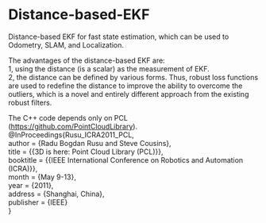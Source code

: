 # Distance-based-EKF
Distance-based EKF for fast state estimation, which can be used to Odometry, SLAM, and Localization.

The advantages of the distance-based EKF are:<br>
    1, using the distance (is a scalar) as the measurement of EKF.   
    2, the distance can be defined by various forms. Thus, robust loss functions are used to redefine the distance to improve the ability to overcome the outliers, which is a novel and entirely different approach from the existing robust filters.
  
The C++ code depends only on PCL (https://github.com/PointCloudLibrary).
@InProceedings{Rusu_ICRA2011_PCL,   
  author    = {Radu Bogdan Rusu and Steve Cousins},   
  title     = {{3D is here: Point Cloud Library (PCL)}},   
  booktitle = {{IEEE International Conference on Robotics and Automation (ICRA)}},   
  month     = {May 9-13},   
  year      = {2011},   
  address   = {Shanghai, China},   
  publisher = {IEEE}   
}   
